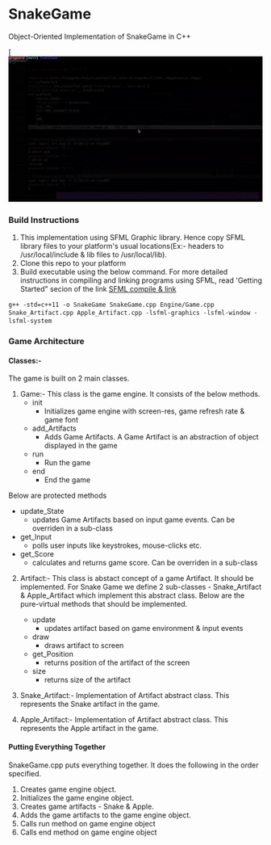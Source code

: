 # SnakeGame
Object-Oriented Implementation of SnakeGame in C++

[![Snake Game](Videos/SnakeGame.gif)

### Build Instructions
1) This implementation using SFML Graphic library. Hence copy SFML library files to your platform's usual locations(Ex:- headers to /usr/local/include & lib 
files to /usr/local/lib).
2) Clone this repo to your platform
3) Build executable using the below command. For more detailed instructions in compiling and linking programs using SFML, read 'Getting Started" secion of the link
[SFML compile & link](https://www.sfml-dev.org/tutorials/2.5/)
```
g++ -std=c++11 -o SnakeGame SnakeGame.cpp Engine/Game.cpp Snake_Artifact.cpp Apple_Artifact.cpp -lsfml-graphics -lsfml-window -lsfml-system
```
### Game Architecture
#### Classes:-
The game is built on 2 main classes.
1) Game:- 
This class is the game engine. It consists of the below methods.
   - init
     - Initializes game engine with screen-res, game refresh rate & game font
   - add_Artifacts
     - Adds Game Artifacts. A Game Artifact is an abstraction of object displayed in the game
   - run
     - Run the game
   - end
     - End the game
     

Below are protected methods 
   - update_State
     - updates Game Artifacts based on input game events. Can be overriden in a sub-class
   - get_Input
     - polls user inputs like keystrokes,  mouse-clicks etc.
   - get_Score
     - calculates and returns game score. Can be overriden in a sub-class
2) Artifact:- This class is abstact concept of a game Artifact. It should be implemented. For Snake Game we define 2 sub-classes - Snake_Artifact & Apple_Artifact 
which implement this abstract class.
Below are the pure-virtual methods that should be implemented.
   - update
     -  updates artifact based on game environment & input events
   - draw
     -  draws artifact to screen
   - get_Position
     -  returns position of the artifact of the screen
   - size
     -  returns size of the artifact
     
3) Snake_Artifact:- Implementation of Artifact abstract class. This represents the Snake artifact in the game.
4) Apple_Artifact:- Implementation of Artifact abstract class. This represents the Apple artifact in the game.

#### Putting Everything Together
SnakeGame.cpp puts everything together. It does the following in the order specified.
1) Creates game engine object.
2) Initializes the game engine object.
3) Creates game artifacts - Snake & Apple.
4) Adds the game artifacts to the game engine object.
4) Calls run method on game engine object
5) Calls end method on game engine object

